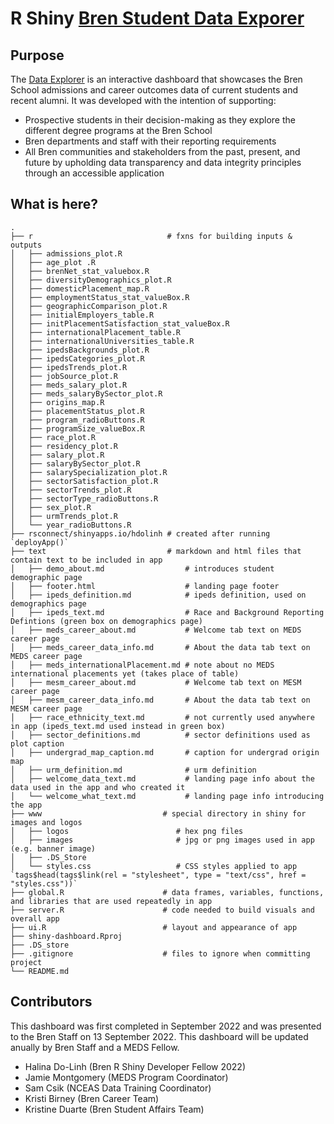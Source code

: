 # R Shiny [Bren Student Data Exporer](https://shinyapps.bren.ucsb.edu/dashboard/)

## Purpose
The [Data Explorer](https://shinyapps.bren.ucsb.edu/dashboard/) is an interactive dashboard that showcases the Bren School admissions and career outcomes data of current students and recent alumni. It was developed with the intention of supporting:

* Prospective students in their decision-making as they explore the different degree programs at the Bren School
* Bren departments and staff with their reporting requirements
* All Bren communities and stakeholders from the past, present, and future by upholding data transparency and data integrity principles through an accessible application


## What is here?
    .
    ├── r                              # fxns for building inputs & outputs
    │   ├── admissions_plot.R                  
    │   ├── age_plot .R    
    │   ├── brenNet_stat_valuebox.R                  
    │   ├── diversityDemographics_plot.R                  
    │   ├── domesticPlacement_map.R                  
    │   ├── employmentStatus_stat_valueBox.R                  
    │   ├── geographicComparison_plot.R                  
    │   ├── initialEmployers_table.R 
    │   ├── initPlacementSatisfaction_stat_valueBox.R 
    │   ├── internationalPlacement_table.R 
    │   ├── internationalUniversities_table.R 
    │   ├── ipedsBackgrounds_plot.R 
    │   ├── ipedsCategories_plot.R 
    │   ├── ipedsTrends_plot.R 
    │   ├── jobSource_plot.R 
    │   ├── meds_salary_plot.R 
    │   ├── meds_salaryBySector_plot.R 
    │   ├── origins_map.R 
    │   ├── placementStatus_plot.R 
    │   ├── program_radioButtons.R 
    │   ├── programSize_valueBox.R 
    │   ├── race_plot.R 
    │   ├── residency_plot.R 
    │   ├── salary_plot.R 
    │   ├── salaryBySector_plot.R 
    │   ├── salarySpecialization_plot.R 
    │   ├── sectorSatisfaction_plot.R 
    │   ├── sectorTrends_plot.R 
    │   ├── sectorType_radioButtons.R 
    │   ├── sex_plot.R 
    │   ├── urmTrends_plot.R 
    │   └── year_radioButtons.R             
    ├── rsconnect/shinyapps.io/hdolinh # created after running `deployApp()` 
    ├── text                           # markdown and html files that contain text to be included in app
    │   ├── demo_about.md                  # introduces student demographic page
    │   ├── footer.html                    # landing page footer
    │   ├── ipeds_definition.md            # ipeds definition, used on demographics page
    │   ├── ipeds_text.md                  # Race and Background Reporting Defintions (green box on demographics page)
    │   ├── meds_career_about.md           # Welcome tab text on MEDS career page
    │   ├── meds_career_data_info.md       # About the data tab text on MEDS career page
    │   ├── meds_internationalPlacement.md # note about no MEDS international placements yet (takes place of table)
    │   ├── mesm_career_about.md           # Welcome tab text on MESM career page
    │   ├── mesm_career_data_info.md       # About the data tab text on MESM career page
    │   ├── race_ethnicity_text.md         # not currently used anywhere in app (ipeds_text.md used instead in green box)
    │   ├── sector_definitions.md          # sector definitions used as plot caption
    │   ├── undergrad_map_caption.md       # caption for undergrad origin map
    │   ├── urm_definition.md              # urm definition 
    │   ├── welcome_data_text.md           # landing page info about the data used in the app and who created it 
    │   └── welcome_what_text.md           # landing page info introducing the app
    ├── www                           # special directory in shiny for images and logos
    │   ├── logos                        # hex png files
    │   ├── images                       # jpg or png images used in app (e.g. banner image)
    │   ├── .DS_Store                    
    │   └── styles.css                   # CSS styles applied to app `tags$head(tags$link(rel = "stylesheet", type = "text/css", href = "styles.css"))`
    ├── global.R                      # data frames, variables, functions, and libraries that are used repeatedly in app
    ├── server.R                      # code needed to build visuals and overall app
    ├── ui.R                          # layout and appearance of app
    ├── shiny-dashboard.Rproj
    ├── .DS_store                     
    ├── .gitignore                    # files to ignore when committing project  
    └── README.md

## Contributors
This dashboard was first completed in September 2022 and was presented to the Bren Staff on 13 September 2022. This dashboard will be updated anually by Bren Staff and a MEDS Fellow. 

* Halina Do-Linh (Bren R Shiny Developer Fellow 2022)
* Jamie Montgomery (MEDS Program Coordinator)
* Sam Csik (NCEAS Data Training Coordinator)
* Kristi Birney (Bren Career Team)
* Kristine Duarte (Bren Student Affairs Team)


